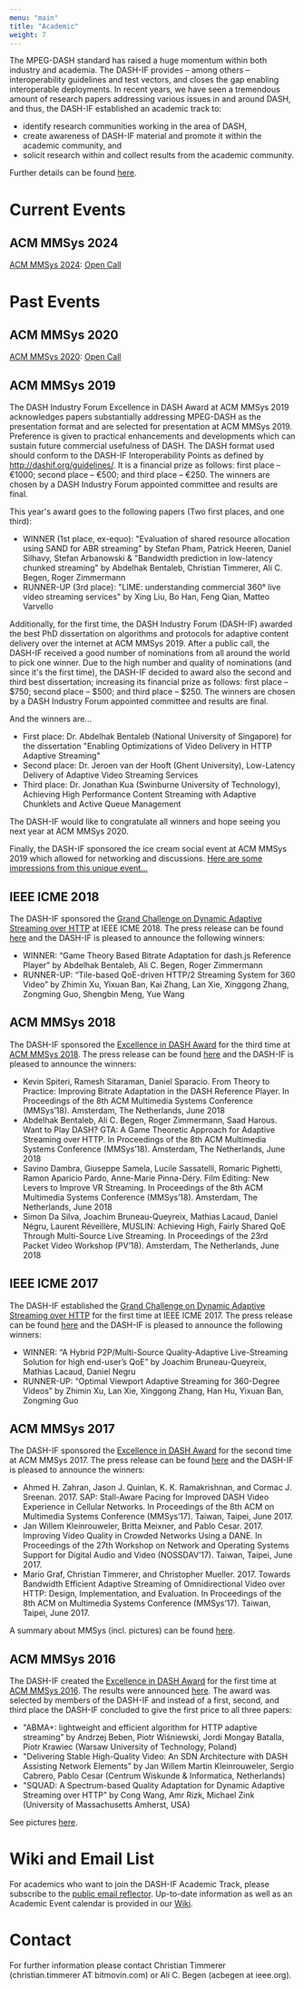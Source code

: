 ```yaml
---
menu: "main"
title: "Academic"
weight: 7
---
```

The MPEG-DASH standard has raised a huge momentum within both industry and academia. The DASH-IF provides – among others – interoperability guidelines and test vectors, and closes the gap enabling interoperable deployments. In recent years, we have seen a tremendous amount of research papers addressing various issues in and around DASH, and thus, the DASH-IF established an academic track to:

 * identify research communities working in the area of DASH,
 * create awareness of DASH-IF material and promote it within the academic community, and
 * solicit research within and collect results from the academic community.

Further details can be found [here](https://github.com/Dash-Industry-Forum/Academic-Track/wiki).

# Current Events
## ACM MMSys 2024

[ACM MMSys 2024](https://2024.acmmmsys.org/): [Open Call]([https://github.com/Dash-Industry-Forum/Academic-Track/wiki/Excellence-in-DASH-Awards-@-ACM-MMSys-2020](https://github.com/Dash-Industry-Forum/Academic-Track/wiki/Excellence-in-DASH-Awards-@-ACM-MMSys-2024))

# Past Events
## ACM MMSys 2020

[ACM MMSys 2020](https://2020.acmmmsys.org/): [Open Call](https://github.com/Dash-Industry-Forum/Academic-Track/wiki/Excellence-in-DASH-Awards-@-ACM-MMSys-2020)
## ACM MMSys 2019

The DASH Industry Forum Excellence in DASH Award at ACM MMSys 2019 acknowledges papers substantially addressing MPEG-DASH as the presentation format and are selected for presentation at ACM MMSys 2019. Preference is given to practical enhancements and developments which can sustain future commercial usefulness of DASH. The DASH format used should conform to the DASH-IF Interoperability Points as defined by http://dashif.org/guidelines/. It is a financial prize as follows: first place – €1000; second place – €500; and third place – €250. The winners are chosen by a DASH Industry Forum appointed committee and results are final.

This year's award goes to the following papers (Two first places, and one third):

 * WINNER (1st place, ex-equo): "Evaluation of shared resource allocation using SAND for ABR streaming" by Stefan Pham, Patrick Heeren, Daniel Silhavy, Stefan Arbanowski & "Bandwidth prediction in low-latency chunked streaming" by Abdelhak Bentaleb, Christian Timmerer, Ali C. Begen, Roger Zimmermann
 * RUNNER-UP (3rd place): "LIME: understanding commercial 360° live video streaming services" by Xing Liu, Bo Han, Feng Qian, Matteo Varvello

Additionally, for the first time, the DASH Industry Forum (DASH-IF) awarded the best PhD dissertation on algorithms and protocols for adaptive content delivery over the internet at ACM MMSys 2019. After a public call, the DASH-IF received a good number of nominations from all around the world to pick one winner. Due to the high number and quality of nominations (and since it's the first time), the DASH-IF decided to award also the second and third best dissertation; increasing its financial prize as follows: first place – $750; second place – $500; and third place – $250. The winners are chosen by a DASH Industry Forum appointed committee and results are final.

And the winners are...

 * First place: Dr. Abdelhak Bentaleb (National University of Singapore) for the dissertation "Enabling Optimizations of Video Delivery in HTTP Adaptive Streaming"
 * Second place: Dr. Jeroen van der Hooft (Ghent University), Low-Latency Delivery of Adaptive Video Streaming Services
 * Third place: Dr. Jonathan Kua (Swinburne University of Technology), Achieving High Performance Content Streaming with Adaptive Chunklets and Active Queue Management

The DASH-IF would like to congratulate all winners and hope seeing you next year at ACM MMSys 2020.

Finally, the DASH-IF sponsored the ice cream social event at ACM MMSys 2019 which allowed for networking and discussions. [Here are some impressions from this unique event...](https://multimediacommunication.blogspot.com/2019/07/dash-if-sponsored-ice-cream-social.html)

## IEEE ICME 2018

The DASH-IF sponsored the [Grand Challenge on Dynamic Adaptive Streaming over HTTP](https://github.com/Dash-Industry-Forum/Academic-Track/wiki/DASH-Grand-Challenge-at-IEEE-ICME-2018) at IEEE ICME 2018. The press release can be found [here](https://multimediacommunication.blogspot.com/2018/07/dash-if-awarded-grand-challenge-on.html) and the DASH-IF is pleased to announce the following winners:

 * WINNER: “Game Theory Based Bitrate Adaptation for dash.js Reference Player” by Abdelhak Bentaleb, Ali C. Begen, Roger Zimmermann
 * RUNNER-UP: “Tile-based QoE-driven HTTP/2 Streaming System for 360 Video” by Zhimin Xu, Yixuan Ban, Kai Zhang, Lan Xie, Xinggong Zhang, Zongming Guo, Shengbin Meng, Yue Wang


## ACM MMSys 2018

The DASH-IF sponsored the [Excellence in DASH Award](https://github.com/Dash-Industry-Forum/Academic-Track/wiki/Excellence-in-DASH-Award-ACM-MMSys-2018) for the third time at [ACM MMSys 2018](http://www.mmsys2018.org/). The press release can be found [here](https://multimediacommunication.blogspot.com/2018/06/dash-if-awarded-excellence-in-dash.html) and the DASH-IF is pleased to announce the winners:

 * Kevin Spiteri, Ramesh Sitaraman, Daniel Sparacio. From Theory to Practice: Improving Bitrate Adaptation in the DASH Reference Player. In Proceedings of the 8th ACM Multimedia Systems Conference (MMSys’18). Amsterdam, The Netherlands, June 2018
 * Abdelhak Bentaleb, Ali C. Begen, Roger Zimmermann, Saad Harous. Want to Play DASH? GTA: A Game Theoretic Approach for Adaptive Streaming over HTTP. In Proceedings of the 8th ACM Multimedia Systems Conference (MMSys’18). Amsterdam, The Netherlands, June 2018
 * Savino Dambra, Giuseppe Samela, Lucile Sassatelli, Romaric Pighetti, Ramon Aparicio Pardo, Anne-Marie Pinna-Déry. Film Editing: New Levers to Improve VR Streaming. In Proceedings of the 8th ACM Multimedia Systems Conference (MMSys’18). Amsterdam, The Netherlands, June 2018
 * Simon Da Silva, Joachim Bruneau-Queyreix, Mathias Lacaud, Daniel Négru, Laurent Réveillère, MUSLIN: Achieving High, Fairly Shared QoE Through Multi-Source Live Streaming. In Proceedings of the 23rd Packet Video Workshop (PV’18). Amsterdam, The Netherlands, June 2018


## IEEE ICME 2017

The DASH-IF established the [Grand Challenge on Dynamic Adaptive Streaming over HTTP](https://dashif.org/academic/icme2017grandchallenge) for the first time at IEEE ICME 2017. The press release can be found [here](https://multimediacommunication.blogspot.co.at/2017/07/dash-if-awarded-grand-challenge-on.html) and the DASH-IF is pleased to announce the following winners:

* WINNER: “A Hybrid P2P/Multi-Source Quality-Adaptive Live-Streaming Solution for high end-user’s QoE” by Joachim Bruneau-Queyreix, Mathias Lacaud, Daniel Negru
* RUNNER-UP: “Optimal Viewport Adaptive Streaming for 360-Degree Videos” by Zhimin Xu, Lan Xie, Xinggong Zhang, Han Hu, Yixuan Ban, Zongming Guo

 
## ACM MMSys 2017

The DASH-IF sponsored the [Excellence in DASH Award](https://dashif.org/academic/excellence-in-dash-award-acm-mmsys-2017/) for the second time at ACM MMSys 2017. The press release can be found [here](https://multimediacommunication.blogspot.co.at/2017/06/dash-if-awarded-excellence-in-dash.html) and the DASH-IF is pleased to announce the winners:

* Ahmed H. Zahran, Jason J. Quinlan, K. K. Ramakrishnan, and Cormac J. Sreenan. 2017. SAP: Stall-Aware Pacing for Improved DASH Video Experience in Cellular Networks. In Proceedings of the 8th ACM on Multimedia Systems Conference (MMSys’17). Taiwan, Taipei, June 2017.
* Jan Willem Kleinrouweler, Britta Meixner, and Pablo Cesar. 2017. Improving Video Quality in Crowded Networks Using a DANE. In Proceedings of the 27th Workshop on Network and Operating Systems Support for Digital Audio and Video (NOSSDAV’17). Taiwan, Taipei, June 2017.
* Mario Graf, Christian Timmerer, and Christopher Mueller. 2017. Towards Bandwidth Efficient Adaptive Streaming of Omnidirectional Video over HTTP: Design, Implementation, and Evaluation. In Proceedings of the 8th ACM on Multimedia Systems Conference (MMSys’17). Taiwan, Taipei, June 2017.

A summary about MMSys (incl. pictures) can be found [here](http://mmsys17.iis.sinica.edu.tw/acm-multimedia-systems-2017-nossdav-mmve-netgames/).

 
## ACM MMSys 2016

The DASH-IF created the [Excellence in DASH Award](https://dashif.org/academic/excellence-in-dash-award-acm-mmsys-2016) for the first time at [ACM MMSys 2016](https://mmsys2016.itec.aau.at/excellence-in-dash-award-acm-mmsys-2016). The results were announced [here](https://mmsys2016.itec.aau.at/acm-multimedia-systems-2016-nossdav-movid-and-mmve). The award was selected by members of the DASH-IF and instead of a first, second, and third place the DASH-IF concluded to give the first price to all three papers:

* "ABMA+: lightweight and efficient algorithm for HTTP adaptive streaming” by Andrzej Beben, Piotr Wiśniewski, Jordi Mongay Batalla, Piotr Krawiec (Warsaw University of Technology, Poland)
* "Delivering Stable High-Quality Video: An SDN Architecture with DASH Assisting Network Elements” by Jan Willem Martin Kleinrouweler, Sergio Cabrero, Pablo Cesar (Centrum Wiskunde & Informatica, Netherlands)
* "SQUAD: A Spectrum-based Quality Adaptation for Dynamic Adaptive Streaming over HTTP” by Cong Wang, Amr Rizk, Michael Zink (University of Massachusetts Amherst, USA)

See pictures [here](https://mmsys2016.itec.aau.at/acm-multimedia-systems-2016-nossdav-movid-and-mmve).

 
# Wiki and Email List

For academics who want to join the DASH-IF Academic Track, please subscribe to the [public email reflector](https://lists.aau.at/mailman/listinfo/dashifat). Up-to-date information as well as an Academic Event calendar is provided in our [Wiki](https://github.com/Dash-Industry-Forum/Academic-Track/wiki).

 
# Contact

For further information please contact Christian Timmerer (christian.timmerer AT bitmovin.com) or Ali C. Begen (acbegen at ieee.org).
